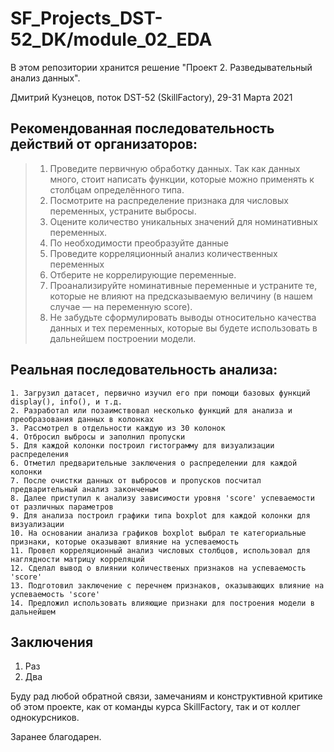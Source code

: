 # SF_Projects_DST-52_DK/module_02_EDA

В этом репозитории хранится решениe "Проект 2. Разведывательный анализ данных".

Дмитрий Кузнецов, поток DST-52 (SkillFactory), 29-31 Марта 2021

## Рекомендованная последовательность действий от организаторов:

>1. Проведите первичную обработку данных. Так как данных много, стоит написать функции, которые можно применять к столбцам определённого типа.
>2. Посмотрите на распределение признака для числовых переменных, устраните выбросы.
>3. Оцените количество уникальных значений для номинативных переменных.
>4. По необходимости преобразуйте данные
>5. Проведите корреляционный анализ количественных переменных
>6. Отберите не коррелирующие переменные.
>7. Проанализируйте номинативные переменные и устраните те, которые не влияют на предсказываемую величину (в нашем случае — на переменную score).
>8. Не забудьте сформулировать выводы относительно качества данных и тех переменных, которые вы будете использовать в дальнейшем построении модели.

## Реальная последовательность анализа:

    1. Загрузил датасет, первично изучил его при помощи базовых функций display(), info(), и т.д.
    2. Разработал или позаимствовал несколько функций для анализа и преобразования данных в колонках
    3. Рассмотрел в отдельности каждую из 30 колонок
    4. Отбросил выбросы и заполнил пропуски
    5. Для каждой колонки построил гистограмму для визуализации распределения
    6. Отметил предварительные заключения о распределении для каждой колонки
    7. После очистки данных от выбросов и пропусков посчитал предварительный анализ законченым 
    8. Далее приступил к анализу зависимости уровня 'score' успеваемости от различных параметров
    9. Для анализа построил графики типа boxplot для каждой колонки для визуализации
    10. На основании анализа графиков boxplot выбрал те категориальные признаки, которые оказывают влияние на успеваемость
    11. Провел корреляционный анализ числовых столбцов, использовал для наглядности матрицу корреляций
    12. Сделал вывод о влиянии количественых признаков на успеваемость 'score'
    13. Подготовил заключение с перечнем признаков, оказывающих влияние на успеваемость 'score'
    14. Предложил использовать влияющие признаки для построения модели в дальнейшем
    
## Заключения

 1. Раз
 2. Два

















Буду рад любой обратной связи, замечаниям и конструктивной критике об этом проекте, как от команды курса SkillFactory, так и от коллег однокурсников.

Заранее благодарен.